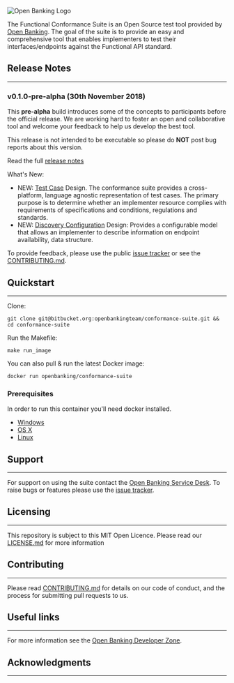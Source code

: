 ![Open Banking Logo](https://bitbucket.org/openbankingteam/conformance-suite/raw/99b76db5f60bb4d790d6f32bffae29cbe95a3661/docs/static_files/OBIE_logotype_blue_RGB.PNG)

The Functional Conformance Suite is an Open Source test tool provided by [Open Banking](https://www.openbanking.org.uk/). The goal of the suite is to provide an easy and comprehensive tool that enables implementers to test their interfaces/endpoints against the Functional API standard.

## Release Notes 
* * *

### v0.1.0-pre-alpha (30th November 2018)

This **pre-alpha** build introduces some of the concepts to participants before the official release. We are working hard to foster an open and collaborative tool and welcome your feedback to help us develop the best tool.

This release is not intended to be executable so please do **NOT** post bug reports about this version.

Read the full [release notes](docs/releases/v0.1.0-pre-alpha.md)

What's New:

* NEW: [Test Case](docs/test-case-design.md) Design. The conformance suite provides a cross-platform, language agnostic representation of test cases. The primary purpose is to determine whether an implementer resource complies with requirements of specifications and conditions, regulations and standards.
* NEW: [Discovery Configuration](docs/discovery.md) Design: Provides a configurable model that allows an implementer to describe information on endpoint availability, data structure.

To provide feedback, please use the public [issue tracker](https://bitbucket.org/openbankingteam/conformance-suite/issues) or see the [CONTRIBUTING.md](CONTRIBUTING.md).

## Quickstart
* * *

Clone:

    git clone git@bitbucket.org:openbankingteam/conformance-suite.git && cd conformance-suite

Run the Makefile:

    make run_image

You can also pull & run the latest Docker image:

    docker run openbanking/conformance-suite

### Prerequisites

In order to run this container you'll need docker installed.

* [Windows](https://docs.docker.com/windows/started)
* [OS X](https://docs.docker.com/mac/started/)
* [Linux](https://docs.docker.com/linux/started/)

## Support
* * *

For support on using the suite contact the [Open Banking Service Desk](https://openbanking.atlassian.net/servicedesk/customer/portals). To raise bugs or features please use the [issue tracker](https://bitbucket.org/openbankingteam/conformance-suite/issues).

## Licensing
* * *

This repository is subject to this MIT Open Licence. Please read our [LICENSE.md](LICENSE.md) for more information

## Contributing
* * *
Please read [CONTRIBUTING.md](CONTRIBUTING.md) for details on our code of conduct, and the process for submitting pull requests to us.

## Useful links
* * *

For more information see the [Open Banking Developer Zone](https://openbanking.atlassian.net/wiki/spaces/DZ/overview).

## Acknowledgments
* * *